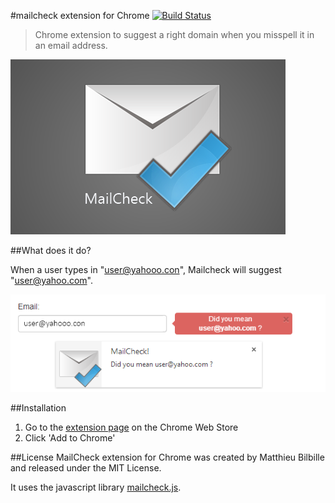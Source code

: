 #mailcheck extension for Chrome [![Build Status](https://travis-ci.org/mbilbille/chrome-mailcheck.svg?branch=master)](https://travis-ci.org/mbilbille/chrome-mailcheck)

> Chrome extension to suggest a right domain when you misspell it in an email address.

![diagram](https://github.com/mbilbille/chrome-mailcheck/raw/master/doc/mail-check-title.png?raw=true)

##What does it do?

When a user types in "user@yahooo.con", Mailcheck will suggest "user@yahoo.com".

![diagram](https://github.com/mbilbille/chrome-mailcheck/raw/master/doc/example.png?raw=true)

##Installation
1. Go to the [extension page](https://chrome.google.com/webstore/detail/mailcheck/olghnkfiljkinfbnichocbepnimdfclf) on the Chrome Web Store
2. Click 'Add to Chrome'

##License
MailCheck extension for Chrome was created by Matthieu Bilbille and released under the MIT License.

It uses the javascript library [mailcheck.js](http://github.com/Kicksend/mailcheck).
